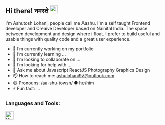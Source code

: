 
## Hi there! नमस्ते <img src="https://media.giphy.com/media/hvRJCLFzcasrR4ia7z/giphy.gif" width="25px">

I'm Ashutosh Lohani, people call me Aashu. I'm a self taught Frontend developer and Creaive Developer based on Nainital India. The space between development and design where i float. I prefer to build useful and usable things with quality code and a great user experience.

- 🔭 I’m currently working on my portfolio 
- 🌱 I’m currently learning ...
- 👯 I’m looking to collaborate on ...
- 🤔 I’m looking for help with ...
- 💬 Ask me about Javascript ReactJS Photography Graphics Design
- 📫 How to reach me: ashulohani97@outlook.com 
- 😄 Pronouns: /aa-shu-towsh/ ● he/him
- ⚡ Fun fact: ...



### Languages and Tools:

<img align="left" alt="Visual Studio Code" width="26px" src="https://cdn.jsdelivr.net/gh/devicons/devicon/icons/vscode/vscode-original.svg" style="padding-right:10px;" />

